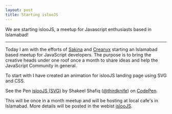 ```yaml
---
layout: post
title: Starting islooJS
---
```


We are starting islooJS, a meetup for Javascript enthusiasts based in Islamabad!

-----

Today I am with the efforts of [Sakina](https://twitter.com/Sakina308) and [Creanyx](https://twitter.com/creanyx) starting an Islamabad based meetup for JavaScript developers. The purpose is to bring the creative heads under one roof once a month to share ideas and help the JavaScript Community in general.

To start with I have created an animation for islooJS landing page using SVG and CSS.

<p data-height="268" data-theme-id="0" data-slug-hash="rOyxea" data-default-tab="result" data-user="thirdknife" class='codepen'>See the Pen <a href='http://codepen.io/thirdknife/pen/rOyxea/'>islooJS (SVG)</a> by Shakeel Shafiq (<a href='http://codepen.io/thirdknife'>@thirdknife</a>) on <a href='http://codepen.io'>CodePen</a>.</p>
<script src="//assets.codepen.io/assets/embed/ei.js"></script>

This will be once in a month meetup and will be hosting at local cafe's in Islamabad. More details will be posted in the webist [islooJS](http://isloojs.com).

